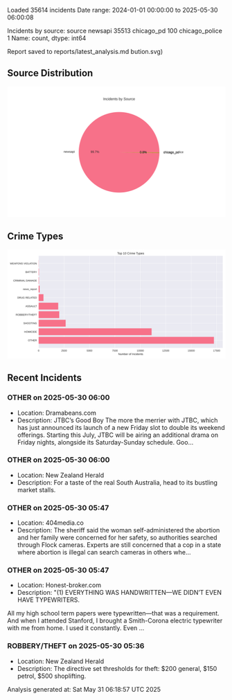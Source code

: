 
Loaded 35614 incidents
Date range: 2024-01-01 00:00:00 to 2025-05-30 06:00:08

Incidents by source:
source
newsapi           35513
chicago_pd          100
chicago_police        1
Name: count, dtype: int64

Report saved to reports/latest_analysis.md
bution.svg)

## Source Distribution
![Source Distribution](images/source_distribution.svg)

## Crime Types
![Crime Types](images/crime_types.svg)

## Recent Incidents

### OTHER on 2025-05-30 06:00
- Location: Dramabeans.com
- Description: JTBC’s Good Boy The more the merrier with JTBC, which has just announced its launch of a new Friday slot to double its weekend offerings. Starting this July, JTBC will be airing an additional drama on Friday nights, alongside its Saturday-Sunday schedule. Goo…


### OTHER on 2025-05-30 06:00
- Location: New Zealand Herald
- Description: For a taste of the real South Australia, head to its bustling market stalls.


### OTHER on 2025-05-30 05:47
- Location: 404media.co
- Description: The sheriff said the woman self-administered the abortion and her family were concerned for her safety, so authorities searched through Flock cameras. Experts are still concerned that a cop in a state where abortion is illegal can search cameras in others whe…


### OTHER on 2025-05-30 05:47
- Location: Honest-broker.com
- Description: "(1) EVERYTHING WAS HANDWRITTEN—WE DIDN’T EVEN HAVE TYPEWRITERS.

All my high school term papers were typewritten—that was a requirement. And when I attended Stanford, I brought a Smith-Corona electric typewriter with me from home. I used it constantly. Even …


### ROBBERY/THEFT on 2025-05-30 05:36
- Location: New Zealand Herald
- Description: The directive set thresholds for theft: $200 general, $150 petrol, $500 shoplifting.

Analysis generated at: Sat May 31 06:18:57 UTC 2025
